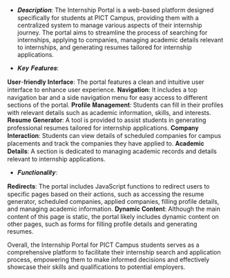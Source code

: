 * 𝑫𝒆𝒔𝒄𝒓𝒊𝒑𝒕𝒊𝒐𝒏:
The Internship Portal is a web-based platform designed specifically for students at PICT Campus, providing them with a centralized system to manage various aspects of their internship journey. The portal aims to streamline the process of searching for internships, applying to companies, managing academic details relevant to internships, and generating resumes tailored for internship applications.

* 𝑲𝒆𝒚 𝑭𝒆𝒂𝒕𝒖𝒓𝒆𝒔:

𝐔𝐬𝐞𝐫-𝐟𝐫𝐢𝐞𝐧𝐝𝐥𝐲 𝐈𝐧𝐭𝐞𝐫𝐟𝐚𝐜𝐞: The portal features a clean and intuitive user interface to enhance user experience.
𝐍𝐚𝐯𝐢𝐠𝐚𝐭𝐢𝐨𝐧: It includes a top navigation bar and a side navigation menu for easy access to different sections of the portal.
𝐏𝐫𝐨𝐟𝐢𝐥𝐞 𝐌𝐚𝐧𝐚𝐠𝐞𝐦𝐞𝐧𝐭: Students can fill in their profiles with relevant details such as academic information, skills, and interests.
𝐑𝐞𝐬𝐮𝐦𝐞 𝐆𝐞𝐧𝐞𝐫𝐚𝐭𝐨𝐫: A tool is provided to assist students in generating professional resumes tailored for internship applications.
𝐂𝐨𝐦𝐩𝐚𝐧𝐲 𝐈𝐧𝐭𝐞𝐫𝐚𝐜𝐭𝐢𝐨𝐧: Students can view details of scheduled companies for campus placements and track the companies they have applied to.
𝐀𝐜𝐚𝐝𝐞𝐦𝐢𝐜 𝐃𝐞𝐭𝐚𝐢𝐥𝐬: A section is dedicated to managing academic records and details relevant to internship applications.

* 𝑭𝒖𝒏𝒄𝒕𝒊𝒐𝒏𝒂𝒍𝒊𝒕𝒚:

𝐑𝐞𝐝𝐢𝐫𝐞𝐜𝐭𝐬: The portal includes JavaScript functions to redirect users to specific pages based on their actions, such as accessing the resume generator, scheduled companies, applied companies, filling profile details, and managing academic information.
𝐃𝐲𝐧𝐚𝐦𝐢𝐜 𝐂𝐨𝐧𝐭𝐞𝐧𝐭: Although the main content of this page is static, the portal likely includes dynamic content on other pages, such as forms for filling profile details and generating resumes.

Overall, the Internship Portal for PICT Campus students serves as a comprehensive platform to facilitate their internship search and application process, empowering them to make informed decisions and effectively showcase their skills and qualifications to potential employers.




